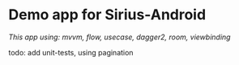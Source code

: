 #  Demo app for Sirius-Android

*This app using: mvvm, flow, usecase, dagger2, room, viewbinding*

todo: add unit-tests, using pagination

